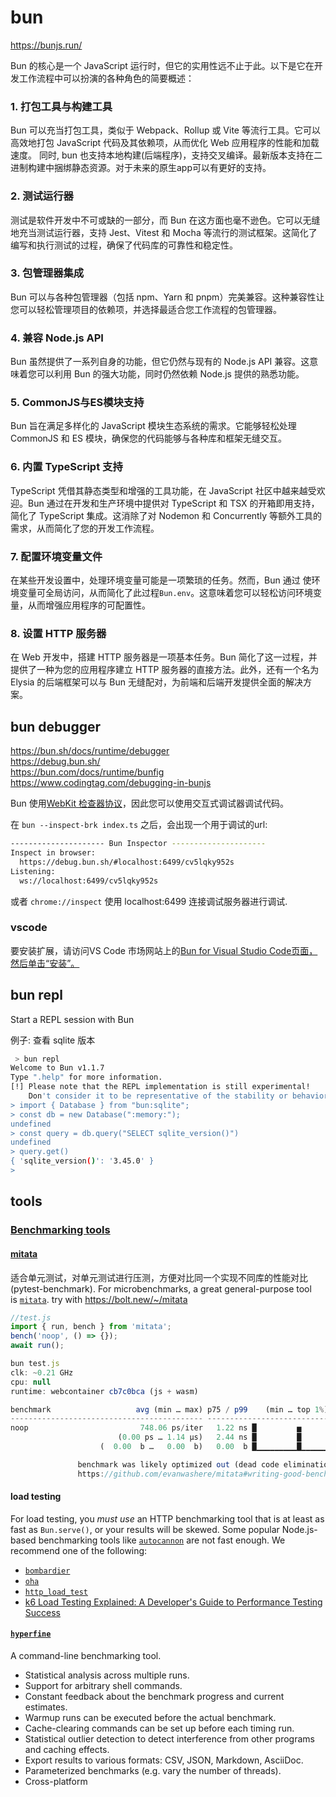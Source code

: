 
# bun
https://bunjs.run/  

Bun 的核心是一个 JavaScript 运行时，但它的实用性远不止于此。以下是它在开发工作流程中可以扮演的各种角色的简要概述：

### 1. 打包工具与构建工具

Bun 可以充当打包工具，类似于 Webpack、Rollup 或 Vite 等流行工具。它可以高效地打包 JavaScript 代码及其依赖项，从而优化 Web 应用程序的性能和加载速度。
同时, bun 也支持本地构建(后端程序)，支持交叉编译。最新版本支持在二进制构建中捆绑静态资源。对于未来的原生app可以有更好的支持。

### 2. 测试运行器

测试是软件开发中不可或缺的一部分，而 Bun 在这方面也毫不逊色。它可以无缝地充当测试运行器，支持 Jest、Vitest 和 Mocha 等流行的测试框架。这简化了编写和执行测试的过程，确保了代码库的可靠性和稳定性。

### 3. 包管理器集成

Bun 可以与各种包管理器（包括 npm、Yarn 和 pnpm）完美兼容。这种兼容性让您可以轻松管理项目的依赖项，并选择最适合您工作流程的包管理器。

### 4. 兼容 Node.js API 

Bun 虽然提供了一系列自身的功能，但它仍然与现有的 Node.js API 兼容。这意味着您可以利用 Bun 的强大功能，同时仍然依赖 Node.js 提供的熟悉功能。

### 5. CommonJS与ES模块支持

Bun 旨在满足多样化的 JavaScript 模块生态系统的需求。它能够轻松处理 CommonJS 和 ES 模块，确保您的代码能够与各种库和框架无缝交互。

### 6. 内置 TypeScript 支持

TypeScript 凭借其静态类型和增强的工具功能，在 JavaScript 社区中越来越受欢迎。Bun 通过在开发和生产环境中提供对 TypeScript 和 TSX 的开箱即用支持，简化了 TypeScript 集成。这消除了对 Nodemon 和 Concurrently 等额外工具的需求，从而简化了您的开发工作流程。

### 7. 配置环境变量文件

在某些开发设置中，处理环境变量可能是一项繁琐的任务。然而，Bun 通过 使环境变量可全局访问，从而简化了此过程`Bun.env`。这意味着您可以轻松访问环境变量，从而增强应用程序的可配置性。

### 8. 设置 HTTP 服务器

在 Web 开发中，搭建 HTTP 服务器是一项基本任务。Bun 简化了这一过程，并提供了一种为您的应用程序建立 HTTP 服务器的直接方法。此外，还有一个名为 Elysia 的后端框架可以与 Bun 无缝配对，为前端和后端开发提供全面的解决方案。



## bun debugger

https://bun.sh/docs/runtime/debugger  
https://debug.bun.sh/  
https://bun.com/docs/runtime/bunfig  
https://www.codingtag.com/debugging-in-bunjs  

Bun 使用[WebKit 检查器协议](https://github.com/oven-sh/bun/blob/main/packages/bun-inspector-protocol/src/protocol/jsc/index.d.ts)，因此您可以使用交互式调试器调试代码。

在 `bun --inspect-brk index.ts` 之后，会出现一个用于调试的url:

```bash
--------------------- Bun Inspector ---------------------
Inspect in browser:
  https://debug.bun.sh/#localhost:6499/cv5lqky952s
Listening:
  ws://localhost:6499/cv5lqky952s
```

或者 `chrome://inspect` 使用 localhost:6499 连接调试服务器进行调试.

### vscode

要安装扩展，请访问VS Code 市场网站上的[Bun for Visual Studio Code页面，然后单击“安装”。](https://marketplace.visualstudio.com/items?itemName=oven.bun-vscode)


## bun repl

Start a REPL session with Bun

例子: 查看 sqlite 版本
```bash
 > bun repl
Welcome to Bun v1.1.7
Type ".help" for more information.
[!] Please note that the REPL implementation is still experimental!
    Don't consider it to be representative of the stability or behavior of Bun overall.
> import { Database } from "bun:sqlite";
> const db = new Database(":memory:");
undefined
> const query = db.query("SELECT sqlite_version()")
undefined
> query.get()
{ 'sqlite_version()': '3.45.0' }
>
```


## tools

### [Benchmarking tools](https://bun.sh/docs/project/benchmarking#benchmarking-tools)

#### [mitata](https://github.com/evanwashere/mitata)  

适合单元测试，对单元测试进行压测，方便对比同一个实现不同库的性能对比(pytest-benchmark).
For microbenchmarks, a great general-purpose tool is [`mitata`](https://github.com/evanwashere/mitata).
try with  https://bolt.new/~/mitata  

```js
//test.js
import { run, bench } from 'mitata';
bench('noop', () => {});
await run();
```

```js
bun test.js
clk: ~0.21 GHz
cpu: null
runtime: webcontainer cb7c0bca (js + wasm)

benchmark                   avg (min … max) p75 / p99    (min … top 1%)
------------------------------------------- -------------------------------
noop                         748.06 ps/iter   1.22 ns █         ▅           !
                        (0.00 ps … 1.14 µs)   2.44 ns █         █          
                    (  0.00  b …   0.00  b)   0.00  b █▁▁▁▁▁▁▁▁▁█▁▁▁▁▁▁▁▁▁▂

               benchmark was likely optimized out (dead code elimination) = !
               https://github.com/evanwashere/mitata#writing-good-benchmarks
```


#### load testing

For load testing, you _must use_ an HTTP benchmarking tool that is at least as fast as `Bun.serve()`, or your results will be skewed. Some popular Node.js-based benchmarking tools like [`autocannon`](https://github.com/mcollina/autocannon) are not fast enough. We recommend one of the following:

- [`bombardier`](https://github.com/codesenberg/bombardier)
- [`oha`](https://github.com/hatoo/oha)
- [`http_load_test`](https://github.com/uNetworking/uSockets/blob/master/examples/http_load_test.c)
- [k6 Load Testing Explained: A Developer's Guide to Performance Testing Success](https://freedium.cfd/https://medium.com/@rail_to_rescue/k6-load-testing-explained-a-developers-guide-to-performance-testing-success-3c7185d21eed)

#### [`hyperfine`](https://github.com/sharkdp/hyperfine)

A command-line benchmarking tool.

- Statistical analysis across multiple runs.
- Support for arbitrary shell commands.
- Constant feedback about the benchmark progress and current estimates.
- Warmup runs can be executed before the actual benchmark.
- Cache-clearing commands can be set up before each timing run.
- Statistical outlier detection to detect interference from other programs and caching effects.
- Export results to various formats: CSV, JSON, Markdown, AsciiDoc.
- Parameterized benchmarks (e.g. vary the number of threads).
- Cross-platform